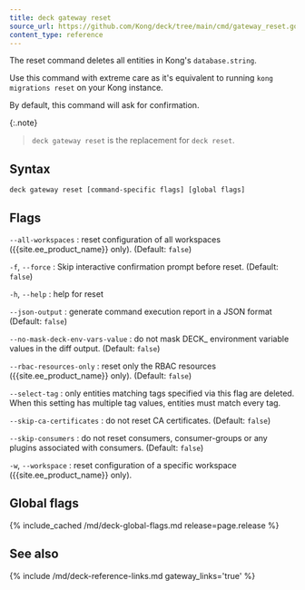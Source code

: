 ```yaml
---
title: deck gateway reset
source_url: https://github.com/Kong/deck/tree/main/cmd/gateway_reset.go
content_type: reference
---
```


The reset command deletes all entities in Kong's `database.string`.

Use this command with extreme care as it's equivalent to running
`kong migrations reset` on your Kong instance.

By default, this command will ask for confirmation.

{:.note}
> `deck gateway reset` is the replacement for `deck reset`. 

## Syntax

```
deck gateway reset [command-specific flags] [global flags]
```

## Flags

`--all-workspaces`
:  reset configuration of all workspaces ({{site.ee_product_name}} only). (Default: `false`)

`-f`, `--force`
:  Skip interactive confirmation prompt before reset. (Default: `false`)

`-h`, `--help`
:  help for reset 

`--json-output`
:  generate command execution report in a JSON format (Default: `false`)

`--no-mask-deck-env-vars-value`
:  do not mask DECK_ environment variable values in the diff output. (Default: `false`)

`--rbac-resources-only`
:  reset only the RBAC resources ({{site.ee_product_name}} only). (Default: `false`)

`--select-tag`
:  only entities matching tags specified via this flag are deleted.
When this setting has multiple tag values, entities must match every tag.

`--skip-ca-certificates`
:  do not reset CA certificates. (Default: `false`)

`--skip-consumers`
:  do not reset consumers, consumer-groups or any plugins associated with consumers. (Default: `false`)

`-w`, `--workspace`
:  reset configuration of a specific workspace ({{site.ee_product_name}} only).



## Global flags

{% include_cached /md/deck-global-flags.md release=page.release %}

## See also

{% include /md/deck-reference-links.md gateway_links='true' %}
